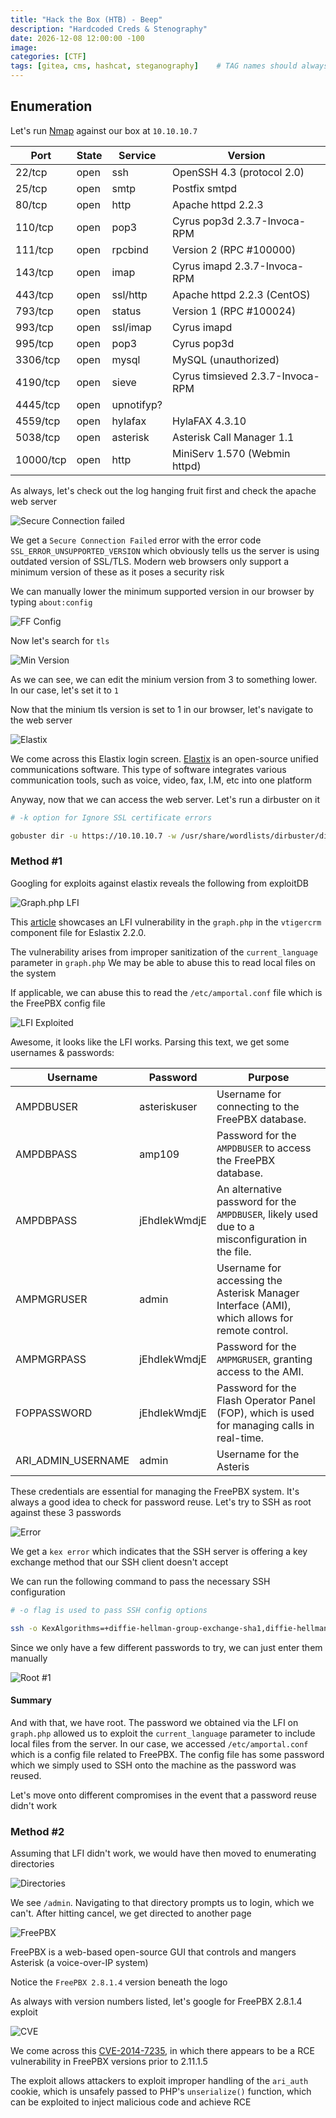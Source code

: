 ```yaml
--- 
title: "Hack the Box (HTB) - Beep"
description: "Hardcoded Creds & Stenography"
date: 2026-12-08 12:00:00 -100
image: 
categories: [CTF]
tags: [gitea, cms, hashcat, steganography]    # TAG names should always be lowercase
---
```


## Enumeration

Let's run [Nmap](https://nmap.org/book/toc.html) against our box at `10.10.10.7`


| Port      | State | Service        | Version                                         |
|-----------|-------|----------------|-------------------------------------------------|
| 22/tcp    | open  | ssh            | OpenSSH 4.3 (protocol 2.0)                      |
| 25/tcp    | open  | smtp           | Postfix smtpd                                   |
| 80/tcp    | open  | http           | Apache httpd 2.2.3                              |
| 110/tcp   | open  | pop3           | Cyrus pop3d 2.3.7-Invoca-RPM                    |
| 111/tcp   | open  | rpcbind        | Version 2 (RPC #100000)                         |
| 143/tcp   | open  | imap           | Cyrus imapd 2.3.7-Invoca-RPM                    |
| 443/tcp   | open  | ssl/http       | Apache httpd 2.2.3 (CentOS)                     |
| 793/tcp   | open  | status         | Version 1 (RPC #100024)                         |
| 993/tcp   | open  | ssl/imap       | Cyrus imapd                                     |
| 995/tcp   | open  | pop3           | Cyrus pop3d                                     |
| 3306/tcp  | open  | mysql          | MySQL (unauthorized)                            |
| 4190/tcp  | open  | sieve          | Cyrus timsieved 2.3.7-Invoca-RPM                |
| 4445/tcp  | open  | upnotifyp?     |                                                 |
| 4559/tcp  | open  | hylafax        | HylaFAX 4.3.10                                  |
| 5038/tcp  | open  | asterisk       | Asterisk Call Manager 1.1                       |
| 10000/tcp | open  | http           | MiniServ 1.570 (Webmin httpd)                   |

As always, let's check out the log hanging fruit first and check the apache web server

![Secure Connection failed](/assets/images/HTB%20-%20Beep/Secure%20Conection%20Failed.png)

We get a `Secure Connection Failed` error with the error code `SSL_ERROR_UNSUPPORTED_VERSION` which obviously tells us the server is using outdated version of SSL/TLS. Modern web browsers only support a minimum version of these as it poses a security risk

We can manually lower the minimum supported version in our browser by typing `about:config`

![FF Config](/assets/images/HTB%20-%20Beep/FF%20Config.png)

Now let's search for `tls`

![Min Version](/assets/images/HTB%20-%20Beep/TLS%20Min.png)

As we can see, we can edit the minium version from 3 to something lower. In our case, let's set it to `1`

Now that the minium tls version is set to 1 in our browser, let's navigate to the web server

![Elastix](/assets/images/HTB%20-%20Beep/elastix.png)

We come across this Elastix login screen. [Elastix](https://en.wikipedia.org/wiki/Elastix_(image_registration)) is an open-source unified communications software. This type of software integrates various communication tools, such as voice, video, fax, I.M, etc into one platform

Anyway, now that we can access the web server. Let's run a dirbuster on it

```bash
# -k option for Ignore SSL certificate errors

gobuster dir -u https://10.10.10.7 -w /usr/share/wordlists/dirbuster/directory-list-2.3-medium.txt -k
```

### Method #1

Googling for exploits against elastix reveals the following from exploitDB

![Graph.php LFI](/assets/images/HTB%20-%20Beep/graph.php%20LFI.png)

This [article](https://www.exploit-db.com/exploits/37637) showcases an LFI vulnerability in the `graph.php` in the `vtigercrm` component file for Eslastix 2.2.0. 

The vulnerability arises from improper sanitization of the `current_language` parameter in `graph.php` We may be able to abuse this to read local files on the system

If applicable, we can abuse this to read the `/etc/amportal.conf` file which is the FreePBX config file

![LFI Exploited](/assets/images/HTB%20-%20Beep/LFI%20exploited.png)

Awesome, it looks like the LFI works. Parsing this text, we get some usernames & passwords:

| **Username**          | **Password**       | **Purpose**                                                                                      |
|-----------------------|--------------------|--------------------------------------------------------------------------------------------------|
| AMPDBUSER             | asteriskuser       | Username for connecting to the FreePBX database.                                               |
| AMPDBPASS             | amp109             | Password for the `AMPDBUSER` to access the FreePBX database.                                   |
| AMPDBPASS             | jEhdIekWmdjE       | An alternative password for the `AMPDBUSER`, likely used due to a misconfiguration in the file. |
| AMPMGRUSER            | admin              | Username for accessing the Asterisk Manager Interface (AMI), which allows for remote control.  |
| AMPMGRPASS            | jEhdIekWmdjE       | Password for the `AMPMGRUSER`, granting access to the AMI.                                     |
| FOPPASSWORD           | jEhdIekWmdjE       | Password for the Flash Operator Panel (FOP), which is used for managing calls in real-time.     |
| ARI_ADMIN_USERNAME    | admin              | Username for the Asteris

These credentials are essential for managing the FreePBX system. It's always a good idea to check for password reuse. Let's try to SSH as root against these 3 passwords

![Error](/assets/images/HTB%20-%20Beep/Key%20Exchange%20Error.png)

We get a `kex error` which indicates that the SSH server is offering a key exchange method that our SSH client doesn't accept

We can run the following command to pass the necessary SSH configuration

```bash
# -o flag is used to pass SSH config options

ssh -o KexAlgorithms=+diffie-hellman-group-exchange-sha1,diffie-hellman-group14-sha1,diffie-hellman-group1-sha1 -o HostKeyAlgorithms=+ssh-rsa,ssh-dss root@10.10.10.7
```

Since we only have a few different passwords to try, we can just enter them manually

![Root #1](/assets/images/HTB%20-%20Beep/Root%201%20Beep.png)

#### Summary 
And with that, we have root. The password we obtained via the LFI  on `graph.php` allowed us to exploit the `current_language` parameter to include local files from the server. In our case, we accessed `/etc/amportal.conf` which is a config file related to FreePBX. The config file has some password which we simply used to SSH onto the machine as the password was reused.

Let's move onto different compromises in the event that a password reuse didn't work

### Method #2

Assuming that LFI didn't work, we would have then moved to enumerating directories

![Directories](/assets/images/HTB%20-%20Beep/Directories.png)

We see `/admin`. Navigating to that directory prompts us to login, which we can't. After hitting cancel, we get directed to another page

![FreePBX](/assets/images/HTB%20-%20Beep/FreePBX.png)

FreePBX is a web-based open-source GUI that controls and mangers Asterisk (a voice-over-IP system)

Notice the `FreePBX 2.8.1.4` version beneath the logo

As always with version numbers listed, let's google for FreePBX 2.8.1.4 exploit

![CVE](/assets/images/HTB%20-%20Beep/CVE%202014-7235.png)

We come across this [CVE-2014-7235](https://nvd.nist.gov/vuln/detail/CVE-2014-7235), in which there appears to be a RCE vulnerability in FreePBX versions prior to 2.11.1.5

The exploit allows attackers to exploit improper handling of the `ari_auth` cookie, which is unsafely passed to PHP's `unserialize()` function, which can be exploited to inject malicious code and achieve RCE

